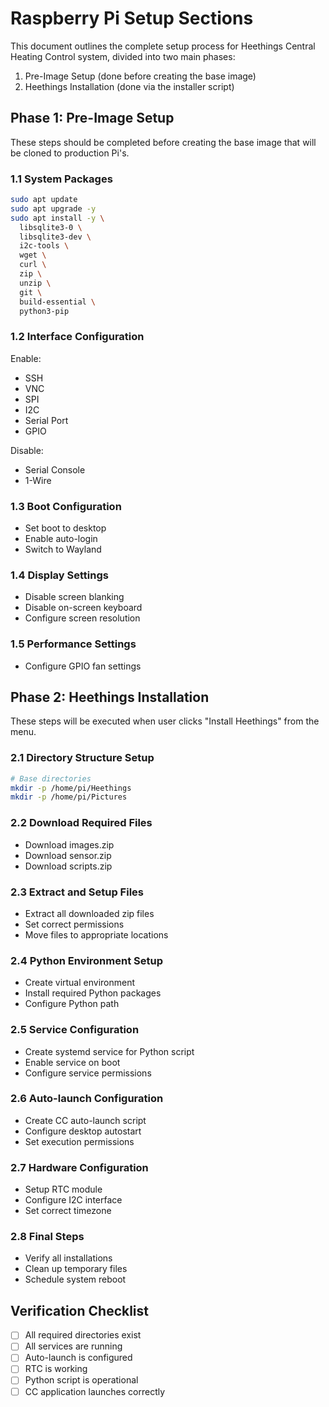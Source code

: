 # Raspberry Pi Setup Sections

This document outlines the complete setup process for Heethings Central Heating Control system, divided into two main phases:
1. Pre-Image Setup (done before creating the base image)
2. Heethings Installation (done via the installer script)

## Phase 1: Pre-Image Setup
These steps should be completed before creating the base image that will be cloned to production Pi's.

### 1.1 System Packages
```bash
sudo apt update
sudo apt upgrade -y
sudo apt install -y \
  libsqlite3-0 \
  libsqlite3-dev \
  i2c-tools \
  wget \
  curl \
  zip \
  unzip \
  git \
  build-essential \
  python3-pip
```

### 1.2 Interface Configuration
Enable:
- SSH
- VNC
- SPI
- I2C
- Serial Port
- GPIO

Disable:
- Serial Console
- 1-Wire

### 1.3 Boot Configuration
- Set boot to desktop
- Enable auto-login
- Switch to Wayland

### 1.4 Display Settings
- Disable screen blanking
- Disable on-screen keyboard
- Configure screen resolution

### 1.5 Performance Settings
- Configure GPIO fan settings

## Phase 2: Heethings Installation
These steps will be executed when user clicks "Install Heethings" from the menu.

### 2.1 Directory Structure Setup
```bash
# Base directories
mkdir -p /home/pi/Heethings
mkdir -p /home/pi/Pictures
```

### 2.2 Download Required Files
- Download images.zip
- Download sensor.zip
- Download scripts.zip

### 2.3 Extract and Setup Files
- Extract all downloaded zip files
- Set correct permissions
- Move files to appropriate locations

### 2.4 Python Environment Setup
- Create virtual environment
- Install required Python packages
- Configure Python path

### 2.5 Service Configuration
- Create systemd service for Python script
- Enable service on boot
- Configure service permissions

### 2.6 Auto-launch Configuration
- Create CC auto-launch script
- Configure desktop autostart
- Set execution permissions

### 2.7 Hardware Configuration
- Setup RTC module
- Configure I2C interface
- Set correct timezone

### 2.8 Final Steps
- Verify all installations
- Clean up temporary files
- Schedule system reboot

## Verification Checklist
- [ ] All required directories exist
- [ ] All services are running
- [ ] Auto-launch is configured
- [ ] RTC is working
- [ ] Python script is operational
- [ ] CC application launches correctly
